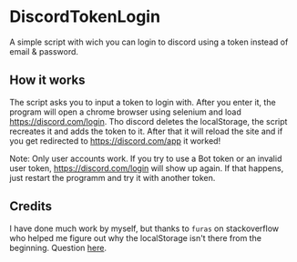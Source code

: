 # DiscordTokenLogin
A simple script with wich you can login to discord using a token instead of email &amp; password.

## How it works
The script asks you to input a token to login with. After you enter it, the program will open a chrome browser using selenium and load https://discord.com/login. Tho discord deletes the localStorage, the script recreates it and adds the token to it. After that it will reload the site and if you get redirected to https://discord.com/app it worked!

Note: Only user accounts work. If you try to use a Bot token or an invalid user token, https://discord.com/login will show up again. If that happens, just restart the programm and try it with another token.

## Credits
I have done much work by myself, but thanks to `furas` on stackoverflow who helped me figure out why the localStorage isn't there from the beginning. Question [here](https://stackoverflow.com/questions/67525317/chrome-is-unable-to-get-localstorage).
